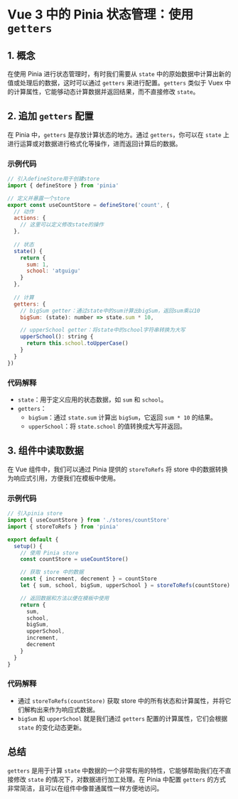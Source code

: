 # Vue 3 中的 Pinia 状态管理：使用 `getters`

## 1. 概念
在使用 Pinia 进行状态管理时，有时我们需要从 `state` 中的原始数据中计算出新的值或处理后的数据，这时可以通过 `getters` 来进行配置。`getters` 类似于 Vuex 中的计算属性，它能够动态计算数据并返回结果，而不直接修改 `state`。

## 2. 追加 `getters` 配置

在 Pinia 中，`getters` 是存放计算状态的地方。通过 `getters`，你可以在 `state` 上进行运算或对数据进行格式化等操作，进而返回计算后的数据。

### 示例代码

```js
// 引入defineStore用于创建store
import { defineStore } from 'pinia'

// 定义并暴露一个store
export const useCountStore = defineStore('count', {
  // 动作
  actions: {
    // 这里可以定义修改state的操作
  },
  
  // 状态
  state() {
    return {
      sum: 1,
      school: 'atguigu'
    }
  },
  
  // 计算
  getters: {
    // bigSum getter：通过state中的sum计算出bigSum，返回sum乘以10
    bigSum: (state): number => state.sum * 10,

    // upperSchool getter：将state中的school字符串转换为大写
    upperSchool(): string {
      return this.school.toUpperCase()
    }
  }
})
```

### 代码解释

- `state`：用于定义应用的状态数据，如 `sum` 和 `school`。
- `getters`：
    - `bigSum`：通过 `state.sum` 计算出 `bigSum`，它返回 `sum * 10` 的结果。
    - `upperSchool`：将 `state.school` 的值转换成大写并返回。

## 3. 组件中读取数据

在 Vue 组件中，我们可以通过 Pinia 提供的 `storeToRefs` 将 store 中的数据转换为响应式引用，方便我们在模板中使用。

### 示例代码

```js
// 引入pinia store
import { useCountStore } from './stores/countStore'
import { storeToRefs } from 'pinia'

export default {
  setup() {
    // 使用 Pinia store
    const countStore = useCountStore()

    // 获取 store 中的数据
    const { increment, decrement } = countStore
    let { sum, school, bigSum, upperSchool } = storeToRefs(countStore)

    // 返回数据和方法以便在模板中使用
    return {
      sum,
      school,
      bigSum,
      upperSchool,
      increment,
      decrement
    }
  }
}
```

### 代码解释

- 通过 `storeToRefs(countStore)` 获取 store 中的所有状态和计算属性，并将它们解构出来作为响应式数据。
- `bigSum` 和 `upperSchool` 就是我们通过 `getters` 配置的计算属性，它们会根据 `state` 的变化动态更新。

## 总结

`getters` 是用于计算 `state` 中数据的一个非常有用的特性，它能够帮助我们在不直接修改 `state` 的情况下，对数据进行加工处理。在 Pinia 中配置 `getters` 的方式非常简洁，且可以在组件中像普通属性一样方便地访问。